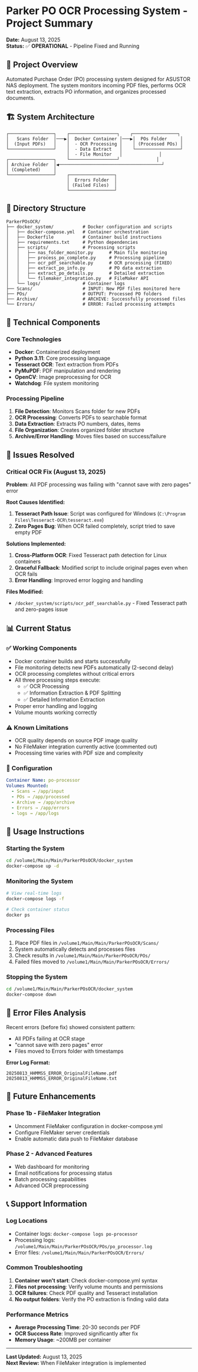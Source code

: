 # Parker PO OCR Processing System - Project Summary

**Date:** August 13, 2025  
**Status:** ✅ **OPERATIONAL** - Pipeline Fixed and Running

## 🎯 Project Overview

Automated Purchase Order (PO) processing system designed for ASUSTOR NAS deployment. The system monitors incoming PDF files, performs OCR text extraction, extracts PO information, and organizes processed documents.

## 🏗️ System Architecture

```
┌─────────────────┐    ┌──────────────────┐    ┌─────────────────┐
│   Scans Folder  │───▶│  Docker Container │───▶│  POs Folder     │
│  (Input PDFs)   │    │  - OCR Processing │    │ (Processed POs) │
└─────────────────┘    │  - Data Extract   │    └─────────────────┘
                       │  - File Monitor   │              │
┌─────────────────┐    └──────────────────┘              │
│ Archive Folder  │◀───────────────────────────────────────┘
│ (Completed)     │    
└─────────────────┘    ┌─────────────────┐
                       │  Errors Folder  │
                       │ (Failed Files)  │
                       └─────────────────┘
```

## 📁 Directory Structure

```
ParkerPOsOCR/
├── docker_system/           # Docker configuration and scripts
│   ├── docker-compose.yml   # Container orchestration
│   ├── Dockerfile           # Container build instructions
│   ├── requirements.txt     # Python dependencies
│   ├── scripts/             # Processing scripts
│   │   ├── nas_folder_monitor.py      # Main file monitoring
│   │   ├── process_po_complete.py     # Processing pipeline
│   │   ├── ocr_pdf_searchable.py      # OCR processing (FIXED)
│   │   ├── extract_po_info.py         # PO data extraction
│   │   ├── extract_po_details.py      # Detailed extraction
│   │   └── filemaker_integration.py   # FileMaker API
│   └── logs/                # Container logs
├── Scans/                   # INPUT: New PDF files monitored here
├── POs/                     # OUTPUT: Processed PO folders
├── Archive/                 # ARCHIVE: Successfully processed files
└── Errors/                  # ERROR: Failed processing attempts
```

## 🔧 Technical Components

### Core Technologies
- **Docker**: Containerized deployment
- **Python 3.11**: Core processing language
- **Tesseract OCR**: Text extraction from PDFs
- **PyMuPDF**: PDF manipulation and rendering
- **OpenCV**: Image preprocessing for OCR
- **Watchdog**: File system monitoring

### Processing Pipeline
1. **File Detection**: Monitors Scans folder for new PDFs
2. **OCR Processing**: Converts PDFs to searchable format
3. **Data Extraction**: Extracts PO numbers, dates, items
4. **File Organization**: Creates organized folder structure
5. **Archive/Error Handling**: Moves files based on success/failure

## 🚨 Issues Resolved

### Critical OCR Fix (August 13, 2025)
**Problem**: All PDF processing was failing with "cannot save with zero pages" error

**Root Causes Identified:**
1. **Tesseract Path Issue**: Script was configured for Windows (`C:\Program Files\Tesseract-OCR\tesseract.exe`)
2. **Zero Pages Bug**: When OCR failed completely, script tried to save empty PDF

**Solutions Implemented:**
1. **Cross-Platform OCR**: Fixed Tesseract path detection for Linux containers
2. **Graceful Fallback**: Modified script to include original pages even when OCR fails
3. **Error Handling**: Improved error logging and handling

**Files Modified:**
- `/docker_system/scripts/ocr_pdf_searchable.py` - Fixed Tesseract path and zero-pages issue

## 📊 Current Status

### ✅ **Working Components**
- Docker container builds and starts successfully
- File monitoring detects new PDFs automatically (2-second delay)
- OCR processing completes without critical errors
- All three processing steps execute:
  - ✅ OCR Processing
  - ✅ Information Extraction & PDF Splitting  
  - ✅ Detailed Information Extraction
- Proper error handling and logging
- Volume mounts working correctly

### ⚠️ **Known Limitations**
- OCR quality depends on source PDF image quality
- No FileMaker integration currently active (commented out)
- Processing time varies with PDF size and complexity

### 🔧 **Configuration**
```yaml
Container Name: po-processor
Volumes Mounted:
  - Scans → /app/input
  - POs → /app/processed  
  - Archive → /app/archive
  - Errors → /app/errors
  - logs → /app/logs
```

## 🚀 Usage Instructions

### Starting the System
```bash
cd /volume1/Main/Main/ParkerPOsOCR/docker_system
docker-compose up -d
```

### Monitoring the System
```bash
# View real-time logs
docker-compose logs -f

# Check container status
docker ps
```

### Processing Files
1. Place PDF files in `/volume1/Main/Main/ParkerPOsOCR/Scans/`
2. System automatically detects and processes files
3. Check results in `/volume1/Main/Main/ParkerPOsOCR/POs/`
4. Failed files moved to `/volume1/Main/Main/ParkerPOsOCR/Errors/`

### Stopping the System
```bash
cd /volume1/Main/Main/ParkerPOsOCR/docker_system
docker-compose down
```

## 📝 Error Files Analysis

Recent errors (before fix) showed consistent pattern:
- All PDFs failing at OCR stage
- "cannot save with zero pages" error
- Files moved to Errors folder with timestamps

**Error Log Format:**
```
20250813_HHMMSS_ERROR_OriginalFileName.pdf
20250813_HHMMSS_ERROR_OriginalFileName.txt
```

## 🔮 Future Enhancements

### Phase 1b - FileMaker Integration
- Uncomment FileMaker configuration in docker-compose.yml
- Configure FileMaker server credentials
- Enable automatic data push to FileMaker database

### Phase 2 - Advanced Features
- Web dashboard for monitoring
- Email notifications for processing status
- Batch processing capabilities
- Advanced OCR preprocessing

## 📞 Support Information

### Log Locations
- Container logs: `docker-compose logs po-processor`
- Processing logs: `/volume1/Main/Main/ParkerPOsOCR/POs/po_processor.log`
- Error files: `/volume1/Main/Main/ParkerPOsOCR/Errors/`

### Common Troubleshooting
1. **Container won't start**: Check docker-compose.yml syntax
2. **Files not processing**: Verify volume mounts and permissions
3. **OCR failures**: Check PDF quality and Tesseract installation
4. **No output folders**: Verify the PO extraction is finding valid data

### Performance Metrics
- **Average Processing Time**: 20-30 seconds per PDF
- **OCR Success Rate**: Improved significantly after fix
- **Memory Usage**: ~200MB per container

---

**Last Updated:** August 13, 2025  
**Next Review:** When FileMaker integration is implemented
